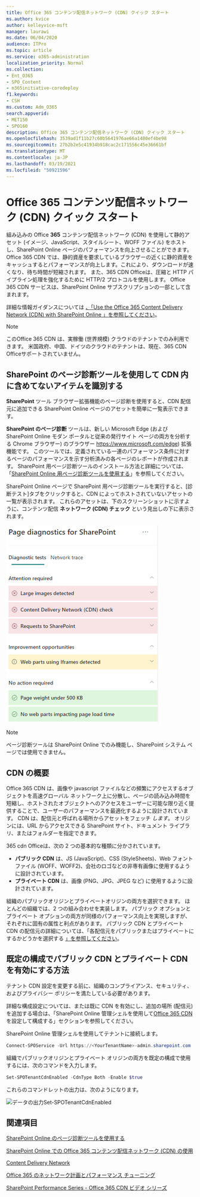 ```yaml
---
title: Office 365 コンテンツ配信ネットワーク (CDN) クイック スタート
ms.author: kvice
author: kelleyvice-msft
manager: laurawi
ms.date: 06/04/2020
audience: ITPro
ms.topic: article
ms.service: o365-administration
localization_priority: Normal
ms.collection:
- Ent_O365
- SPO_Content
- m365initiative-coredeploy
f1.keywords:
- CSH
ms.custom: Adm_O365
search.appverid:
- MET150
- SPO160
description: Office 365 コンテンツ配信ネットワーク (CDN) クイック スタート
ms.openlocfilehash: 3539ad1f11b27c60b5641976ae66a1480ef4be98
ms.sourcegitcommit: 27b2b2e5c41934b918cac2c171556c45e36661bf
ms.translationtype: MT
ms.contentlocale: ja-JP
ms.lasthandoff: 03/19/2021
ms.locfileid: "50921596"
---
```

# <a name="office-365-content-delivery-network-cdn-quickstart"></a>Office 365 コンテンツ配信ネットワーク (CDN) クイック スタート

組み込みの Office **365** コンテンツ配信ネットワーク (CDN) を使用して静的アセット (イメージ、JavaScript、スタイルシート、WOFF ファイル) をホストし、SharePoint Online ページのパフォーマンスを向上させることができます。 Office 365 CDN では、静的資産を要求しているブラウザーの近くに静的資産をキャッシュするとパフォーマンスが向上します。これにより、ダウンロードが速くなり、待ち時間が短縮されます。 また、365 CDN Officeは、圧縮と HTTP パイプライン処理を強化するために HTTP/2 プロトコルを使用します。 Office 365 CDN サービスは、SharePoint Online サブスクリプションの一部として含まれます。

詳細な情報ガイダンスについては [、「Use the Office 365 Content Delivery Network (CDN) with SharePoint Online 」を参照してください](use-microsoft-365-cdn-with-spo.md)。

>[!NOTE]
>このOffice 365 CDN は、実稼働 (世界規模) クラウドのテナントでのみ利用できます。 米国政府、中国、ドイツのクラウドのテナントは、現在、365 CDN Officeサポートされていません。

## <a name="use-the-page-diagnostics-for-sharepoint-tool-to-identify-items-not-in-cdn"></a>SharePoint のページ診断ツールを使用して CDN 内に含めてないアイテムを識別する

**SharePoint** ツール ブラウザー拡張機能のページ診断を使用すると、CDN 配信元に追加できる SharePoint Online ページのアセットを簡単に一覧表示できます。

**SharePoint のページ診断** ツールは、新しい Microsoft Edge (および SharePoint Online モダン ポータルと従来の発行サイト ページの両方を分析する Chrome ブラウザー) のブラウザー https://www.microsoft.com/edge) 拡張機能です。 このツールでは、定義されている一連のパフォーマンス条件に対するページのパフォーマンスを示す分析済みの各ページのレポートが作成されます。 SharePoint 用ページ診断ツールのインストール方法と詳細については、「[SharePoint Online 用ページ診断ツールを使用する](./page-diagnostics-for-spo.md)」を参照してください。

SharePoint Online ページで SharePoint 用ページ診断ツールを実行すると、[診断テスト]タブをクリックすると、CDN によってホストされていないアセットの一覧が表示されます。 これらのアセットは、下のスクリーンショットに示すように、コンテンツ配信 **ネットワーク (CDN) チェック** という見出しの下に表示されます。

![ページ診断](../media/page-diagnostics-for-spo/pagediag-results-general.PNG)

>[!NOTE]
>ページ診断ツールは SharePoint Online でのみ機能し、SharePoint システム ページでは使用できません。

## <a name="cdn-overview"></a>CDN の概要

Office 365 CDN は、画像や javascript ファイルなどの頻繁にアクセスするオブジェクトを高速グローバル ネットワーク上に分散し、ページの読み込み時間を短縮し、ホストされたオブジェクトへのアクセスをユーザーに可能な限り近く提供することで、ユーザーのパフォーマンスを最適化するように設計されています。 CDN は、配信元と呼ばれる場所からアセットをフェッチ _します_。 オリジンには、URL からアクセスできる SharePoint サイト、ドキュメント ライブラリ、またはフォルダーを指定できます。

365 cdn Officeは、次の 2 つの基本的な種類に分かされています。

- **パブリック CDN** は、JS (JavaScript)、CSS (StyleSheets)、Web フォント ファイル (WOFF、WOFF2)、会社のロゴなどの非専有画像に使用するように設計されています。
- **プライベート CDN** は、画像 (PNG、JPG、JPEG など) に使用するように設計されています。

組織のパブリックオリジンとプライベートオリジンの両方を選択できます。 ほとんどの組織では、2 つの組み合わせを実装します。 パブリック オプションとプライベート オプションの両方が同様のパフォーマンス向上を実現しますが、それぞれに固有の属性と利点があります。 パブリック CDN とプライベート CDN の配信元の詳細については、「各配信元をパブリックまたはプライベートにするかどうかを選択する [」を参照してください](use-microsoft-365-cdn-with-spo.md#CDNOriginChoosePublicPrivate)。

## <a name="how-to-enable-public-and-private-cdn-with-the-default-configuration"></a>既定の構成でパブリック CDN とプライベート CDN を有効にする方法
テナント CDN 設定を変更する前に、組織のコンプライアンス、セキュリティ、およびプライバシー ポリシーを満たしている必要があります。

詳細な構成設定については、または既に CDN を有効にし、追加の場所 (配信元) を追加する場合は、「SharePoint Online 管理シェルを使用して[Office 365 CDN](use-microsoft-365-cdn-with-spo.md#set-up-and-configure-the-office-365-cdn-by-using-the-sharepoint-online-management-shell)を設定して構成する」セクションを参照してください。

SharePoint Online 管理シェルを使用してテナントに接続します。

```PowerShell
Connect-SPOService -Url https://<YourTenantName>-admin.sharepoint.com
```

組織でパブリックオリジンとプライベート オリジンの両方を既定の構成で使用するには、次のコマンドを入力します。

```PowerShell
Set-SPOTenantCdnEnabled -CdnType Both -Enable $true
```

これらのコマンドレットの出力は、次のようになります。

![データの出力Set-SPOTenantCdnEnabled](../media/O365-CDN/o365-cdn-enable-output.png)

## <a name="see-also"></a>関連項目

[SharePoint Online のページ診断ツールを使用する](./page-diagnostics-for-spo.md)

[SharePoint Online での Office 365 コンテンツ配信ネットワーク (CDN) の使用](use-microsoft-365-cdn-with-spo.md)

[Content Delivery Network](./content-delivery-networks.md)

[Office 365 のネットワーク計画とパフォーマンス チューニング](./network-planning-and-performance.md)

[SharePoint Performance Series - Office 365 CDN ビデオ シリーズ](https://www.youtube.com/playlist?list=PLR9nK3mnD-OWMfr1BA9mr5oCw2aJXw4WA)